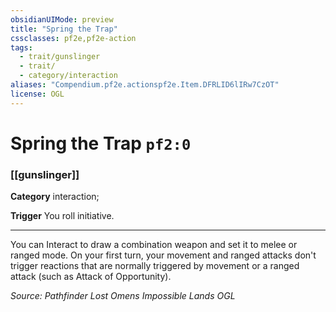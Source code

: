 ```yaml
---
obsidianUIMode: preview
title: "Spring the Trap"
cssclasses: pf2e,pf2e-action
tags:
  - trait/gunslinger
  - trait/
  - category/interaction
aliases: "Compendium.pf2e.actionspf2e.Item.DFRLID6lIRw7CzOT"
license: OGL
---
```

# Spring the Trap `pf2:0`

### [[gunslinger]]

**Category** interaction; 




**Trigger** You roll initiative.

* * *

You can Interact to draw a combination weapon and set it to melee or ranged mode. On your first turn, your movement and ranged attacks don't trigger reactions that are normally triggered by movement or a ranged attack (such as Attack of Opportunity).

*Source: Pathfinder Lost Omens Impossible Lands*
*OGL*
